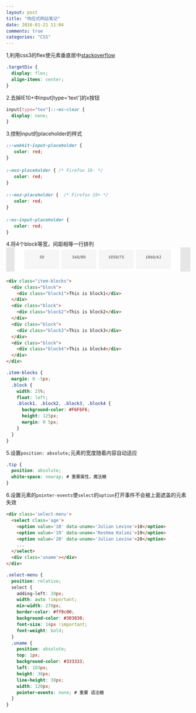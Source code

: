 ```yaml
---
layout: post
title: "响应式网站笔记"
date: 2016-01-21 11:04
comments: true
categories: "CSS"
---
```

1,利用css3的flex使元素垂直居中[stackoverflow]( http://stackoverflow.com/a/22218694 )
```css
.targetDiv {
  display: flex;
  align-items: center;
}
```
2.去掉IE10+中input[type='text']的x按钮
```css
input[type="tex"]::-ms-clear {
  display: none;
}
```
3.控制input的placeholder的样式

``` css
::-webkit-input-placeholder {
   color: red;
}

:-moz-placeholder { /* Firefox 18- */
   color: red;
}

::-moz-placeholder {  /* Firefox 19+ */
   color: red;
}

:-ms-input-placeholder {
   color: red;
}
```

4.将4个block等宽，间距相等一行排列
  ![blocks](/images/four-blocks.png)

``` html html
<div class="item-blocks">
  <div class="block">
    <div class="block1">This is block1</div>
  </div>
  <div class="block">
    <div class="block2">This is block2</div>
  </div>
  <div class="block">
    <div class="block3">This is block3</div>
  </div>
  <div class="block">
    <div class="block4">This is block4</div>
  </div>
</div>
```

``` scss scss
.item-blocks {
  margin: 0 -5px;
  .block {
    width: 25%;
    float: left;
    .block1, .block2, .block3, .block4 {
      background-color: #F6F6F6;
      height: 125px;
      margin: 0 5px;
    }
  }
}

```
5.设置`position: absolute;`元素的宽度随着内容自动适应
```css
.tip {
  position: absolute;
  white-space: nowrap; # 重要属性，魔法糖
}
```
6.设置元素的`pointer-events`使`select`的`option`打开事件不会被上面遮盖的元素失效
```html
<div class='select-menu'>
  <select class='age'>
    <option value='18' data-uname='Julian Levine'>18</option>
    <option value='19' data-uname='Reshma Kalimi'>19</option>
    <option value='20' data-uname='Julian Levine'>20</option>
    ...
  </select>
  <div class='uname'></div>
</div>
```
```scss
.select-menu {
  position: relative;
  select {
    adding-left: 20px;
    width: auto !important;
    min-width: 270px;
    border-color: #ff9c00;
    background-color: #303030;
    font-size: 14px !important;
    font-weight: bold;
  }
  .uname {
    position: absolute;
    top: 1px;
    background-color: #333333;
    left: 103px;
    height: 38px;
    line-height: 38px;
    width: 120px;
    pointer-events: none; # 重要 语法糖
  }
}

```

